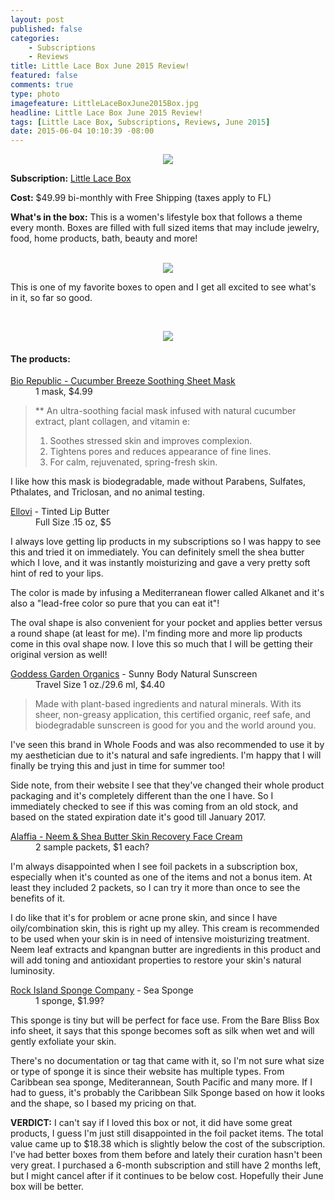 ```yaml
---
layout: post
published: false
categories: 
    - Subscriptions
    - Reviews
title: Little Lace Box June 2015 Review!
featured: false
comments: true
type: photo
imagefeature: LittleLaceBoxJune2015Box.jpg
headline: Little Lace Box June 2015 Review!
tags: [Little Lace Box, Subscriptions, Reviews, June 2015]
date: 2015-06-04 10:10:39 -08:00
---
```


<center><img src='/images/LittleLaceBoxJune2015Box.jpg'></center>
<p><b>Subscription:</b> <a href="http://littlelacebox.com?rfsn=93842.4b16b">Little Lace Box</a></p>
<p><b>Cost:</b> $49.99 bi-monthly with Free Shipping (taxes apply to FL)</p>
<p><b>What's in the box:</b> This is a women's lifestyle box that follows a theme every month. Boxes are filled with full sized items that may include jewelry, food, home products, bath, beauty and more!</p>
<br>

<center><img src='/images/LittleLaceBoxJune2015OpenBox.jpg'></center>
<p>This is one of my favorite boxes to open and I get all excited to see what's in it, so far so good.</p>
<br>
<p><center><img src='/images/LittleLaceBoxJune2015Items.jpg'></center></p>

<H4>The products:</H4>
<DL>
<DT><a href="http://www.biorepublic.com/products/cucumber-sheet-mask">Bio Republic - Cucumber Breeze Soothing Sheet Mask</a></DT>
<DD>1 mask, $4.99</DD>
<blockquote>
** An ultra-soothing facial mask infused with natural cucumber extract, plant collagen, and vitamin e:

1. Soothes stressed skin and improves complexion.
2. Tightens pores and reduces appearance of fine lines.
3. For calm, rejuvenated, spring-fresh skin.
</blockquote>
<p>I like how this mask is biodegradable, made without Parabens, Sulfates, Pthalates, and Triclosan, and no animal testing.</p>
</DL>
<DL>
<DT><a href="http://www.ellovi.com">Ellovi</a> - Tinted Lip Butter</DT>
<DD>Full Size .15 oz, $5</DD>
<p>I always love getting lip products in my subscriptions so I was happy to see this and tried it on immediately. You can definitely smell the shea butter which I love, and it was instantly moisturizing and gave a very pretty soft hint of red to your lips.</p>
<p>The color is made by infusing a Mediterranean flower called Alkanet and it's also a "lead-free color so pure that you can eat it"!</p>
<p>The oval shape is also convenient for your pocket and applies better versus a round shape (at least for me). I'm finding more and more lip products come in this oval shape now. I love this so much that I will be getting their original version as well!</p>
</DL>
<DL>
<DT><a href="http://www.goddessgarden.com">Goddess Garden Organics</a> - Sunny Body Natural Sunscreen</DT>
<DD>Travel Size 1 oz./29.6 ml, $4.40</DD>
<blockquote>Made with plant-based ingredients and natural minerals. With its sheer, non-greasy application, this certified organic, reef safe, and biodegradable sunscreen is good for you and the world around you.</blockquote>
<p>I've seen this brand in Whole Foods and was also recommended to use it by my aesthetician due to it's natural and safe ingredients. I'm happy that I will finally be trying this and just in time for summer too!</p>
<p>Side note, from their website I see that they've changed their whole product packaging and it's completely different than the one I have. So I immediately checked to see if this was coming from an old stock, and based on the stated expiration date it's good till January 2017.</p>
</DL>
<DL>
<DT><a href="https://www.alaffia.com/store/pc/Neem-Shea-Butter-Skin-Recovery-Face-Cream-10p121.htm">Alaffia - Neem & Shea Butter Skin Recovery Face Cream</a></DT>
<DD>2 sample packets, $1 each?</DD>
<p>I'm always disappointed when I see foil packets in a subscription box, especially when it's counted as one of the items and not a bonus item. At least they included 2 packets, so I can try it more than once to see the benefits of it.</p>
<p>I do like that it's for problem or acne prone skin, and since I have oily/combination skin, this is right up my alley. This cream is recommended to be used when your skin is in need of intensive moisturizing treatment. Neem leaf extracts and kpangnan butter are ingredients in this product and will add toning and antioxidant properties to restore your skin's natural luminosity.</p>
</DL>
<DL>
<DT><a href="http://rockislandsponge.com/index.php?route=common/home">Rock Island Sponge Company</a> - Sea Sponge</DT>
<DD>1 sponge, $1.99?</DD>
<p>This sponge is tiny but will be perfect for face use. From the Bare Bliss Box info sheet, it says that this sponge becomes soft as silk when wet and will gently exfoliate your skin.</p>
<p>There's no documentation or tag that came with it, so I'm not sure what size or type of sponge it is since their website has multiple types. From Caribbean sea sponge, Mediterannean, South Pacific and many more. If I had to guess, it's probably the Caribbean Silk Sponge based on how it looks and the shape, so I based my pricing on that.</p>
</DL>

<p><b>VERDICT:</b> I can't say if I loved this box or not, it did have some great products, I guess I'm just still disappointed in the foil packet items. The total value came up to $18.38 which is slightly below the cost of the subscription. I've had better boxes from them before and lately their curation hasn't been very great. I purchased a 6-month subscription and still have 2 months left, but I might cancel after if it continues to be below cost. Hopefully their June box will be better.</p>

